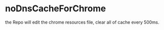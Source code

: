 noDnsCacheForChrome
===================

the Repo will edit the chrome resources file, clear all of cache every 500ms.
